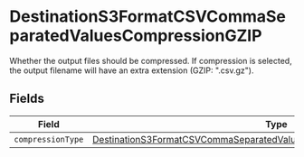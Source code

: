 # DestinationS3FormatCSVCommaSeparatedValuesCompressionGZIP

Whether the output files should be compressed. If compression is selected, the output filename will have an extra extension (GZIP: ".csv.gz").


## Fields

| Field                                                                                                                                                                       | Type                                                                                                                                                                        | Required                                                                                                                                                                    | Description                                                                                                                                                                 |
| --------------------------------------------------------------------------------------------------------------------------------------------------------------------------- | --------------------------------------------------------------------------------------------------------------------------------------------------------------------------- | --------------------------------------------------------------------------------------------------------------------------------------------------------------------------- | --------------------------------------------------------------------------------------------------------------------------------------------------------------------------- |
| `compressionType`                                                                                                                                                           | [DestinationS3FormatCSVCommaSeparatedValuesCompressionGZIPCompressionType](../../models/shared/DestinationS3FormatCSVCommaSeparatedValuesCompressionGZIPCompressionType.md) | :heavy_minus_sign:                                                                                                                                                          | N/A                                                                                                                                                                         |